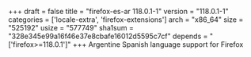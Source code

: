 +++
draft = false
title = "firefox-es-ar 118.0.1-1"
version = "118.0.1-1"
categories = ['locale-extra', 'firefox-extensions']
arch = "x86_64"
size = "525192"
usize = "577749"
sha1sum = "328e345e99a16f46e37e8cbafe16012d5595c7cf"
depends = "['firefox>=118.0.1']"
+++
Argentine Spanish language support for Firefox